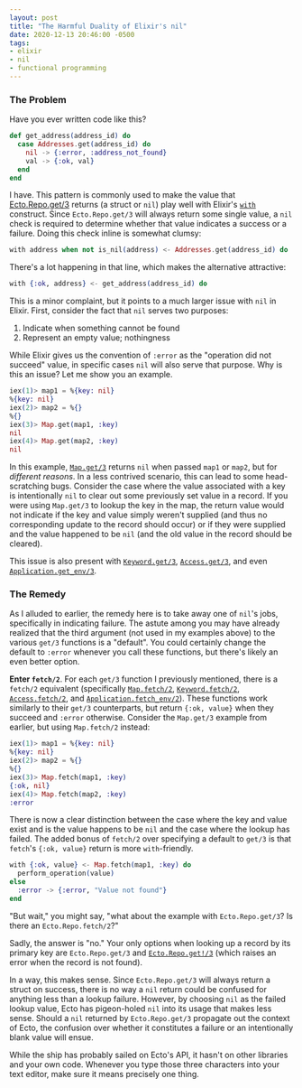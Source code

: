 ```yaml
---
layout: post
title: "The Harmful Duality of Elixir's nil"
date: 2020-12-13 20:46:00 -0500
tags:
- elixir
- nil
- functional programming
---
```


### The Problem

Have you ever written code like this?

```elixir
def get_address(address_id) do
  case Addresses.get(address_id) do
    nil -> {:error, :address_not_found}
    val -> {:ok, val}
  end
end
```

I have. This pattern is commonly used to make the value that [Ecto.Repo.get/3](https://hexdocs.pm/ecto/Ecto.Repo.html#c:get/3) returns (a struct or `nil`) play well with Elixir's [`with`](https://hexdocs.pm/elixir/Kernel.SpecialForms.html#with/1) construct. Since `Ecto.Repo.get/3` will always return some single value, a `nil` check is required to determine whether that value indicates a success or a failure. Doing this check inline is somewhat clumsy:

```elixir
with address when not is_nil(address) <- Addresses.get(address_id) do
```

There's a lot happening in that line, which makes the alternative attractive:

```elixir
with {:ok, address} <- get_address(address_id) do
```

This is a minor complaint, but it points to a much larger issue with `nil` in Elixir. First, consider the fact that `nil` serves two purposes:
1. Indicate when something cannot be found
2. Represent an empty value; nothingness

While Elixir gives us the convention of `:error` as the "operation did not succeed" value, in specific cases `nil` will also serve that purpose. Why is this an issue? Let me show you an example.

```elixir
iex(1)> map1 = %{key: nil}
%{key: nil}
iex(2)> map2 = %{}
%{}
iex(3)> Map.get(map1, :key)
nil
iex(4)> Map.get(map2, :key)
nil
```

In this example, [`Map.get/3`](https://hexdocs.pm/elixir/Map.html#get/3) returns `nil` when passed `map1` or `map2`, but for _different reasons_. In a less contrived scenario, this can lead to some head-scratching bugs. Consider the case where the value associated with a key is intentionally `nil` to clear out some previously set value in a record. If you were using `Map.get/3` to lookup the key in the map, the return value would not indicate if the key and value simply weren't supplied (and thus no corresponding update to the record should occur) or if they were supplied and the value happened to be `nil` (and the old value in the record should be cleared).

This issue is also present with [`Keyword.get/3`](https://hexdocs.pm/elixir/Keyword.html#get/3), [`Access.get/3`](https://hexdocs.pm/elixir/Access.html#get/3), and even [`Application.get_env/3`](https://hexdocs.pm/elixir/Application.html#get_env/3).

### The Remedy

As I alluded to earlier, the remedy here is to take away one of `nil`'s jobs, specifically in indicating failure. The astute among you may have already realized that the third argument (not used in my examples above) to the various `get/3` functions is a "default". You could certainly change the default to `:error` whenever you call these functions, but there's likely an even better option.

**Enter `fetch/2`**. For each `get/3` function I previously mentioned, there is a `fetch/2` equivalent (specifically [`Map.fetch/2`](https://hexdocs.pm/elixir/Map.html#fetch/2), [`Keyword.fetch/2`](https://hexdocs.pm/elixir/Keyword.html#fetch/2), [`Access.fetch/2`](https://hexdocs.pm/elixir/Access.html#fetch/2), and [`Application.fetch_env/2`](https://hexdocs.pm/elixir/Application.html#fetch_env/2)). These functions work similarly to their `get/3` counterparts, but return `{:ok, value}` when they succeed and `:error` otherwise. Consider the `Map.get/3` example from earlier, but using `Map.fetch/2` instead:

```elixir
iex(1)> map1 = %{key: nil}
%{key: nil}
iex(2)> map2 = %{}
%{}
iex(3)> Map.fetch(map1, :key)
{:ok, nil}
iex(4)> Map.fetch(map2, :key)
:error
```

There is now a clear distinction between the case where the key and value exist and is the value happens to be `nil` and the case where the lookup has failed. The added bonus of `fetch/2` over specifying a default to `get/3` is that `fetch`'s `{:ok, value}` return is more `with`-friendly.

```elixir
with {:ok, value} <- Map.fetch(map1, :key) do
  perform_operation(value)
else
  :error -> {:error, "Value not found"}
end
```

"But wait," you might say, "what about the example with `Ecto.Repo.get/3`? Is there an `Ecto.Repo.fetch/2`?"

Sadly, the answer is "no." Your only options when looking up a record by its primary key are `Ecto.Repo.get/3` and [`Ecto.Repo.get!/3`](https://hexdocs.pm/ecto/Ecto.Repo.html#c:get!/3) (which raises an error when the record is not found).

In a way, this makes sense. Since `Ecto.Repo.get/3` will always return a struct on success, there is no way a `nil` return could be confused for anything less than a lookup failure. However, by choosing `nil` as the failed lookup value, Ecto has pigeon-holed `nil` into its usage that makes less sense. Should a `nil` returned by `Ecto.Repo.get/3` propagate out the context of Ecto, the confusion over whether it constitutes a failure or an intentionally blank value will ensue.

While the ship has probably sailed on Ecto's API, it hasn't on other libraries and your own code. Whenever you type those three characters into your text editor, make sure it means precisely one thing.
